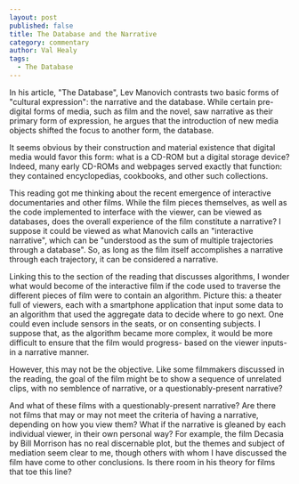 ```yaml
---
layout: post
published: false
title: The Database and the Narrative
category: commentary
author: Val Healy
tags: 
  - The Database
---
```



In his article, "The Database", Lev Manovich contrasts two basic forms of "cultural expression": the narrative and the database. While certain pre-digital forms of media, such as film and the novel, saw narrative as their primary form of expression, he argues that the introduction of new media objects shifted the focus to another form, the database. 

It seems obvious by their construction and material existence that digital media would favor this form: what is a CD-ROM but a digital storage device? Indeed, many early CD-ROMs and webpages served exactly that function: they contained encyclopedias, cookbooks, and other such collections.

This reading got me thinking about the recent emergence of interactive documentaries and other films. While the film pieces themselves, as well as the code implemented to interface with the viewer, can be viewed as databases, does the overall experience of the film constitute a narrative? I suppose it could be viewed as what Manovich calls an "interactive narrative", which can be "understood as the sum of multiple trajectories through a database". So, as long as the film itself accomplishes a narrative through each trajectory, it can be considered a narrative.

Linking this to the section of the reading that discusses algorithms, I wonder what would become of the interactive film if the code used to traverse the different pieces of film were to contain an algorithm. Picture this: a theater full of viewers, each with a smartphone application that input some data to an algorithm that used the aggregate data to decide where to go next. One could even include sensors in the seats, or on consenting subjects. I suppose that, as the algorithm became more complex, it would be more difficult to ensure that the film would progress- based on the viewer inputs- in a narrative manner. 

However, this may not be the objective. Like some filmmakers discussed in the reading, the goal of the film might be to show a sequence of unrelated clips, with no semblence of narrative, or a questionably-present narrative?

And what of these films with a questionably-present narrative? Are there not films that may or may not meet the criteria of having a narrative, depending on how you view them? What if the narrative is gleaned by each individual viewer, in their own personal way? For example, the film Decasia by Bill Morrison has no real discernable plot, but the themes and subject of mediation seem clear to me, though others with whom I have discussed the film have come to other conclusions. Is there room in his theory for films that toe this line?
